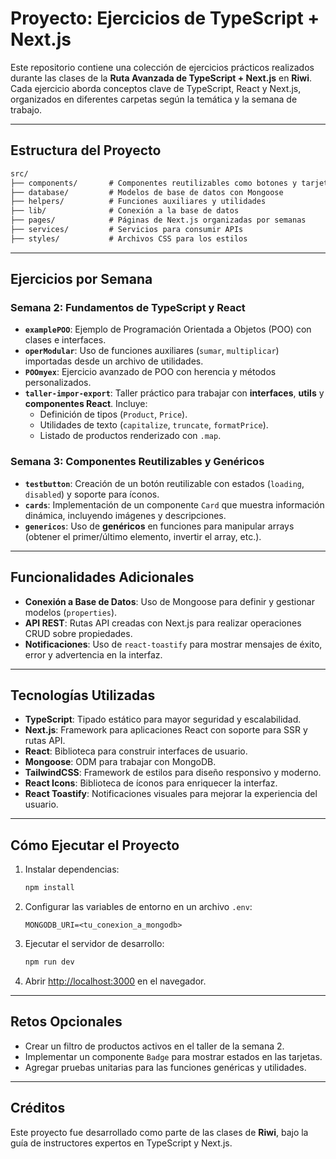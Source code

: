 # Proyecto: Ejercicios de TypeScript + Next.js

Este repositorio contiene una colección de ejercicios prácticos realizados durante las clases de la **Ruta Avanzada de TypeScript + Next.js** en **Riwi**. Cada ejercicio aborda conceptos clave de TypeScript, React y Next.js, organizados en diferentes carpetas según la temática y la semana de trabajo.

---

## Estructura del Proyecto

```txt
src/
├── components/       # Componentes reutilizables como botones y tarjetas
├── database/         # Modelos de base de datos con Mongoose
├── helpers/          # Funciones auxiliares y utilidades
├── lib/              # Conexión a la base de datos
├── pages/            # Páginas de Next.js organizadas por semanas
├── services/         # Servicios para consumir APIs
├── styles/           # Archivos CSS para los estilos
```

---

## Ejercicios por Semana

### Semana 2: Fundamentos de TypeScript y React
- **`examplePOO`**: Ejemplo de Programación Orientada a Objetos (POO) con clases e interfaces.
- **`operModular`**: Uso de funciones auxiliares (`sumar`, `multiplicar`) importadas desde un archivo de utilidades.
- **`POOmyex`**: Ejercicio avanzado de POO con herencia y métodos personalizados.
- **`taller-impor-export`**: Taller práctico para trabajar con **interfaces**, **utils** y **componentes React**. Incluye:
  - Definición de tipos (`Product`, `Price`).
  - Utilidades de texto (`capitalize`, `truncate`, `formatPrice`).
  - Listado de productos renderizado con `.map`.

### Semana 3: Componentes Reutilizables y Genéricos
- **`testbutton`**: Creación de un botón reutilizable con estados (`loading`, `disabled`) y soporte para íconos.
- **`cards`**: Implementación de un componente `Card` que muestra información dinámica, incluyendo imágenes y descripciones.
- **`genericos`**: Uso de **genéricos** en funciones para manipular arrays (obtener el primer/último elemento, invertir el array, etc.).

---

## Funcionalidades Adicionales
- **Conexión a Base de Datos**: Uso de Mongoose para definir y gestionar modelos (`properties`).
- **API REST**: Rutas API creadas con Next.js para realizar operaciones CRUD sobre propiedades.
- **Notificaciones**: Uso de `react-toastify` para mostrar mensajes de éxito, error y advertencia en la interfaz.

---

## Tecnologías Utilizadas
- **TypeScript**: Tipado estático para mayor seguridad y escalabilidad.
- **Next.js**: Framework para aplicaciones React con soporte para SSR y rutas API.
- **React**: Biblioteca para construir interfaces de usuario.
- **Mongoose**: ODM para trabajar con MongoDB.
- **TailwindCSS**: Framework de estilos para diseño responsivo y moderno.
- **React Icons**: Biblioteca de íconos para enriquecer la interfaz.
- **React Toastify**: Notificaciones visuales para mejorar la experiencia del usuario.

---

## Cómo Ejecutar el Proyecto

1. Instalar dependencias:
   ```bash
   npm install
   ```

2. Configurar las variables de entorno en un archivo `.env`:
   ```env
   MONGODB_URI=<tu_conexion_a_mongodb>
   ```

3. Ejecutar el servidor de desarrollo:
   ```bash
   npm run dev
   ```

4. Abrir [http://localhost:3000](http://localhost:3000) en el navegador.

---

## Retos Opcionales
- Crear un filtro de productos activos en el taller de la semana 2.
- Implementar un componente `Badge` para mostrar estados en las tarjetas.
- Agregar pruebas unitarias para las funciones genéricas y utilidades.

---

## Créditos
Este proyecto fue desarrollado como parte de las clases de **Riwi**, bajo la guía de instructores expertos en TypeScript y Next.js.
